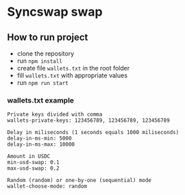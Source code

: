 # Syncswap swap

## How to run project

- clone the repository
- run `npm install`
- create file `wallets.txt` in the root folder
- fill `wallets.txt` with appropriate values
- run `npm run start`

### wallets.txt example

```
Private keys divided with comma
wallets-private-keys: 123456789, 123456789, 123456789

Delay in miliseconds (1 seconds equals 1000 miliseconds)
delay-in-ms-min: 5000
delay-in-ms-max: 10000

Amount in USDC
min-usd-swap: 0.1
max-usd-swap: 0.2

Random (random) or one-by-one (sequential) mode
wallet-choose-mode: random
```
